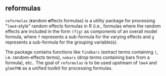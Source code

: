 ## reformulas

`reformulas` (**r**andom **e**ffects formulas) is a utility package for processing "`lme4`-style" random effects formulas in R (i.e., formulas where the random effects are included in the form `(f|g)` as components of an overall model formula, where `f` represents a sub-formula for the varying effects and `g` represents a sub-formula for the grouping variable(s).

The package contains functions like `findbars` (extract terms containing `|`, i.e. random-effects terms), `nobars` (drop terms containing bars from a formula), etc.. The goal of `reformulas` is to be used upstream of `lme4` and `glmmTMB` as a unified toolkit for processing formulas.

